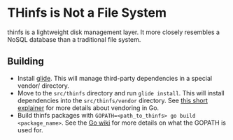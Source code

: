 # THinfs is Not a File System #

thinfs is a lightweight disk management layer. It more closely resembles a NoSQL
database than a traditional file system.

## Building ##

* Install [glide](https://glide.sh).  This will manage third-party dependencies
  in a special vendor/ directory.
* Move to the `src/thinfs` directory and run `glide install`. This will install
  dependencies into the `src/thinfs/vendor` directory.  See
  [this short explainer](http://engineeredweb.com/blog/2015/go-1.5-vendor-handling/)
  for more details about vendoring in Go.
* Build thinfs packages with `GOPATH=<path_to_thinfs> go build <package_name>`.
  See the [Go wiki](https://github.com/golang/go/wiki/GOPATH) for more details
  on what the GOPATH is used for.
